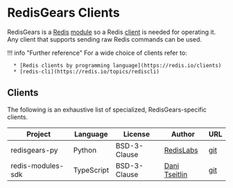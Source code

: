 # RedisGears Clients
RedisGears is a [Redis](glossary.md#redis) [module](glossary.md#module) so a Redis [client](glossary.md#client) is needed for operating it. Any client that supports sending raw Redis commands can be used.

!!! info "Further reference"
    For a wide choice of clients refer to:

      * [Redis clients by programming language](https://redis.io/clients)
      * [redis-cli](https://redis.io/topics/rediscli)

## Clients
The following is an exhaustive list of specialized, RedisGears-specific clients.

| Project | Language | License | Author | URL |
| --- | --- | --- | --- | --- |
| redisgears-py | Python | BSD-3-Clause | [RedisLabs](https://github.com/RedisLabs) | [git](https://github.com/RedisGears/redisgears-py) |
| redis-modules-sdk | TypeScript | BSD-3-Clause | [Dani Tseitlin](https://github.com/danitseitlin) | [git](https://github.com/danitseitlin/redis-modules-sdk) |
